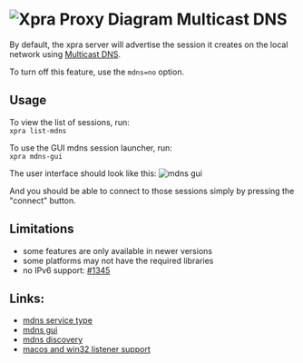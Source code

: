 # ![Xpra Proxy Diagram](https://xpra.org/icons/mdns.png) Multicast DNS

By default, the xpra server will advertise the session it creates on the local network using [Multicast DNS](https://en.wikipedia.org/wiki/Multicast_DNS).

To turn off this feature, use the `mdns=no` option.

## Usage
To view the list of sessions, run:\
   `xpra list-mdns`

To use the GUI mdns session launcher, run:\
   `xpra mdns-gui`

The user interface should look like this:
![mdns gui](https://xpra.org/images/mdns-gui.png)

And you should be able to connect to those sessions simply by pressing the "connect" button.


## Limitations
* some features are only available in newer versions
* some platforms may not have the required libraries
* no IPv6 support: [#1345](https://github.com/Xpra-org/xpra/issues/1345)

## Links:
* [mdns service type](https://github.com/Xpra-org/xpra/issues/731)
* [mdns gui](https://github.com/Xpra-org/xpra/issues/1334)
* [mdns discovery](https://github.com/Xpra-org/xpra/issues/1332)
* [macos and win32 listener support](https://github.com/Xpra-org/xpra/issues/1333)
